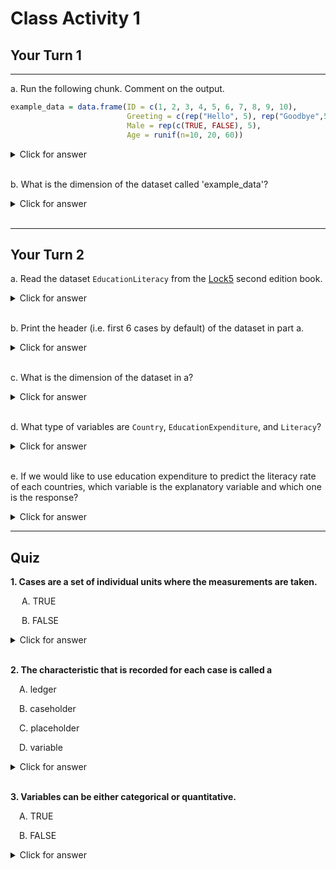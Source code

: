 
# Class Activity 1

## Your Turn 1

---------------------------------------------------

a. Run the following chunk. Comment on the output.


```r
example_data = data.frame(ID = c(1, 2, 3, 4, 5, 6, 7, 8, 9, 10),
                          Greeting = c(rep("Hello", 5), rep("Goodbye",5)),
                          Male = rep(c(TRUE, FALSE), 5),
                          Age = runif(n=10, 20, 60))
```


<details>
<summary><red>Click for answer</red></summary>

```r
example_data
```

```
   ID Greeting  Male      Age
1   1    Hello  TRUE 57.98618
2   2    Hello FALSE 51.39032
3   3    Hello  TRUE 22.49635
4   4    Hello FALSE 45.16781
5   5    Hello  TRUE 24.03928
6   6  Goodbye FALSE 22.82433
7   7  Goodbye  TRUE 58.08405
8   8  Goodbye FALSE 43.48913
9   9  Goodbye  TRUE 56.70191
10 10  Goodbye FALSE 53.24111
```

*Answer:* We see a data frame with four columns, where the first column is an `identifier` for the cases. We have information on the greeting types, whether male or not, and age on these cases in the remaining columns.
</details>


<br>


b. What is the dimension of the dataset called 'example_data'?

<details>
<summary><red>Click for answer</red></summary>


```r
dim(example_data)
[1] 10  4
nrow(example_data)
[1] 10
ncol(example_data)
[1] 4
```

*Answer:* There are 10 rows and 4 columns.
</details>

<br>

---------------------------------------------------

## Your Turn 2


a. Read the dataset `EducationLiteracy` from the [Lock5](https://www.lock5stat.com/datapage2e.html) second edition book.

<details>
<summary><red>Click for answer</red></summary>


```r
# read in the data
education_lock5 <- read.csv("https://www.lock5stat.com/datasets2e/EducationLiteracy.csv")
```

</details>

<br>



b. Print the header (i.e. first 6 cases by default) of the dataset in part a.

<details>
<summary><red>Click for answer</red></summary>


```r
head(education_lock5)
```

```
              Country EducationExpenditure Literacy
1         Afghanistan                  3.1     31.7
2             Albania                  3.2     96.8
3             Algeria                  4.3       NA
4             Andorra                  3.2       NA
5              Angola                  3.5     70.6
6 Antigua and Barbuda                  2.6     99.0
```

</details>

<br>



c. What is the dimension of the dataset in a?


<details>
<summary><red>Click for answer</red></summary>


```r
dim(education_lock5)
```

```
[1] 188   3
```
*Answer:* There are 188 rows and 3 columns.

</details>


<br>


d. What type of variables are `Country`, `EducationExpenditure`, and `Literacy`?

<details>
<summary><red>Click for answer</red></summary>
*Answer:* `Country` is a categorical variable. `EducationExpenditure` and `Literacy` are both quantitative variables.
</details>



<br>



e. If we would like to use education expenditure to predict the literacy rate of each countries, which variable is the explanatory variable and which one is the response?


<details>
<summary><red>Click for answer</red></summary>
*Answer:* The education expenditure is the explanatory variable, and the literacy rate is the response.
</details>


---------------------------------------------------------------------

## Quiz

**1. Cases are a set of individual units where the measurements are taken.**

&emsp;  A. TRUE
  
&emsp;  B. FALSE

<details>
<summary><red>Click for answer</red></summary>
TRUE
</details><br>

**2. The characteristic that is recorded for each case is called a**

&emsp;A. ledger

&emsp;B. caseholder

&emsp;C. placeholder

&emsp;D. variable

<details>
<summary><red>Click for answer</red></summary>
variable
</details><br>


**3. Variables can be either categorical or quantitative.**

&emsp;A. TRUE

&emsp;B. FALSE

<details>
<summary><red>Click for answer</red></summary>
TRUE
</details><br>



